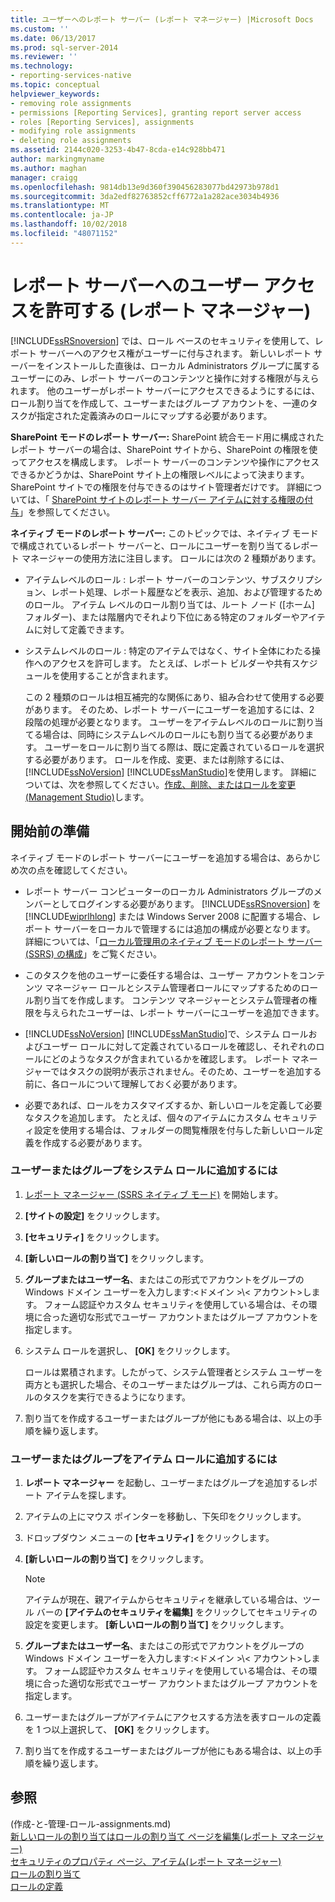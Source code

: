 ```yaml
---
title: ユーザーへのレポート サーバー (レポート マネージャー) |Microsoft Docs
ms.custom: ''
ms.date: 06/13/2017
ms.prod: sql-server-2014
ms.reviewer: ''
ms.technology:
- reporting-services-native
ms.topic: conceptual
helpviewer_keywords:
- removing role assignments
- permissions [Reporting Services], granting report server access
- roles [Reporting Services], assignments
- modifying role assignments
- deleting role assignments
ms.assetid: 2144c020-3253-4b47-8cda-e14c928bb471
author: markingmyname
ms.author: maghan
manager: craigg
ms.openlocfilehash: 9814db13e9d360f390456283077bd42973b978d1
ms.sourcegitcommit: 3da2edf82763852cff6772a1a282ace3034b4936
ms.translationtype: MT
ms.contentlocale: ja-JP
ms.lasthandoff: 10/02/2018
ms.locfileid: "48071152"
---
```

# <a name="grant-user-access-to-a-report-server-report-manager"></a>レポート サーバーへのユーザー アクセスを許可する (レポート マネージャー)
  [!INCLUDE[ssRSnoversion](../../includes/ssrsnoversion-md.md)] では、ロール ベースのセキュリティを使用して、レポート サーバーへのアクセス権がユーザーに付与されます。 新しいレポート サーバーをインストールした直後は、ローカル Administrators グループに属するユーザーにのみ、レポート サーバーのコンテンツと操作に対する権限が与えられます。 他のユーザーがレポート サーバーにアクセスできるようにするには、ロール割り当てを作成して、ユーザーまたはグループ アカウントを、一連のタスクが指定された定義済みのロールにマップする必要があります。  
  
 **SharePoint モードのレポート サーバー:** SharePoint 統合モード用に構成されたレポート サーバーの場合は、SharePoint サイトから、SharePoint の権限を使ってアクセスを構成します。 レポート サーバーのコンテンツや操作にアクセスできるかどうかは、SharePoint サイト上の権限レベルによって決まります。 SharePoint サイトでの権限を付与できるのはサイト管理者だけです。 詳細については、「 [SharePoint サイトのレポート サーバー アイテムに対する権限の付与](granting-permissions-on-report-server-items-on-a-sharepoint-site.md)」を参照してください。  
  
 **ネイティブ モードのレポート サーバー:** このトピックでは、ネイティブ モードで構成されているレポート サーバーと、ロールにユーザーを割り当てるレポート マネージャーの使用方法に注目します。 ロールには次の 2 種類があります。  
  
-   アイテムレベルのロール : レポート サーバーのコンテンツ、サブスクリプション、レポート処理、レポート履歴などを表示、追加、および管理するためのロール。 アイテム レベルのロール割り当ては、ルート ノード ([ホーム] フォルダー)、または階層内でそれより下位にある特定のフォルダーやアイテムに対して定義できます。  
  
-   システムレベルのロール : 特定のアイテムではなく、サイト全体にわたる操作へのアクセスを許可します。 たとえば、レポート ビルダーや共有スケジュールを使用することが含まれます。  
  
     この 2 種類のロールは相互補完的な関係にあり、組み合わせて使用する必要があります。 そのため、レポート サーバーにユーザーを追加するには、2 段階の処理が必要となります。 ユーザーをアイテムレベルのロールに割り当てる場合は、同時にシステムレベルのロールにも割り当てる必要があります。 ユーザーをロールに割り当てる際は、既に定義されているロールを選択する必要があります。 ロールを作成、変更、または削除するには、 [!INCLUDE[ssNoVersion](../../includes/ssnoversion-md.md)] [!INCLUDE[ssManStudio](../../includes/ssmanstudio-md.md)]を使用します。 詳細については、次を参照してください。[作成、削除、またはロールを変更&#40;Management Studio&#41;](role-definitions-create-delete-or-modify.md)します。  
  
## <a name="before-you-start"></a>開始前の準備  
 ネイティブ モードのレポート サーバーにユーザーを追加する場合は、あらかじめ次の点を確認してください。  
  
-   レポート サーバー コンピューターのローカル Administrators グループのメンバーとしてログインする必要があります。 [!INCLUDE[ssRSnoversion](../../includes/ssrsnoversion-md.md)] を [!INCLUDE[wiprlhlong](../../includes/wiprlhlong-md.md)] または Windows Server 2008 に配置する場合、レポート サーバーをローカルで管理するには追加の構成が必要となります。 詳細については、「[ローカル管理用のネイティブ モードのレポート サーバー &#40;SSRS&#41; の構成](../report-server/configure-a-native-mode-report-server-for-local-administration-ssrs.md)」をご覧ください。  
  
-   このタスクを他のユーザーに委任する場合は、ユーザー アカウントをコンテンツ マネージャー ロールとシステム管理者ロールにマップするためのロール割り当てを作成します。 コンテンツ マネージャーとシステム管理者の権限を与えられたユーザーは、レポート サーバーにユーザーを追加できます。  
  
-   [!INCLUDE[ssNoVersion](../../includes/ssnoversion-md.md)] [!INCLUDE[ssManStudio](../../includes/ssmanstudio-md.md)]で、システム ロールおよびユーザー ロールに対して定義されているロールを確認し、それぞれのロールにどのようなタスクが含まれているかを確認します。 レポート マネージャーではタスクの説明が表示されません。そのため、ユーザーを追加する前に、各ロールについて理解しておく必要があります。  
  
-   必要であれば、ロールをカスタマイズするか、新しいロールを定義して必要なタスクを追加します。 たとえば、個々のアイテムにカスタム セキュリティ設定を使用する場合は、フォルダーの閲覧権限を付与した新しいロール定義を作成する必要があります。  
  
### <a name="to-add-a-user-or-group-to-a-system-role"></a>ユーザーまたはグループをシステム ロールに追加するには  
  
1.  [レポート マネージャー &#40;SSRS ネイティブ モード&#41;](../report-manager-ssrs-native-mode.md) を開始します。  
  
2.  **[サイトの設定]** をクリックします。  
  
3.  **[セキュリティ]** をクリックします。  
  
4.  **[新しいロールの割り当て]** をクリックします。  
  
5.  **グループまたはユーザー名**、またはこの形式でアカウントをグループの Windows ドメイン ユーザーを入力します:\<ドメイン >\\< アカウント\>します。 フォーム認証やカスタム セキュリティを使用している場合は、その環境に合った適切な形式でユーザー アカウントまたはグループ アカウントを指定します。  
  
6.  システム ロールを選択し、 **[OK]** をクリックします。  
  
     ロールは累積されます。したがって、システム管理者とシステム ユーザーを両方とも選択した場合、そのユーザーまたはグループは、これら両方のロールのタスクを実行できるようになります。  
  
7.  割り当てを作成するユーザーまたはグループが他にもある場合は、以上の手順を繰り返します。  
  
### <a name="to-add-a-user-or-group-to-an-item-role"></a>ユーザーまたはグループをアイテム ロールに追加するには  
  
1.  **レポート マネージャー** を起動し、ユーザーまたはグループを追加するレポート アイテムを探します。  
  
2.  アイテムの上にマウス ポインターを移動し、下矢印をクリックします。  
  
3.  ドロップダウン メニューの **[セキュリティ]** をクリックします。  
  
4.  **[新しいロールの割り当て]** をクリックします。  
  
    > [!NOTE]  
    >  アイテムが現在、親アイテムからセキュリティを継承している場合は、ツール バーの **[アイテムのセキュリティを編集]** をクリックしてセキュリティの設定を変更します。 **[新しいロールの割り当て]** をクリックします。  
  
5.  **グループまたはユーザー名**、またはこの形式でアカウントをグループの Windows ドメイン ユーザーを入力します:\<ドメイン >\\< アカウント\>します。 フォーム認証やカスタム セキュリティを使用している場合は、その環境に合った適切な形式でユーザー アカウントまたはグループ アカウントを指定します。  
  
6.  ユーザーまたはグループがアイテムにアクセスする方法を表すロールの定義を 1 つ以上選択して、 **[OK]** をクリックします。  
  
7.  割り当てを作成するユーザーまたはグループが他にもある場合は、以上の手順を繰り返します。  
  
## <a name="see-also"></a>参照  
 (作成-と-管理-ロール-assignments.md)   
 [新しいロールの割り当てはロールの割り当て ページを編集&#40;レポート マネージャー&#41;](../new-role-assignment-edit-role-assignment-page-report-manager.md)   
 [セキュリティのプロパティ ページ、アイテム&#40;レポート マネージャー&#41;](../security-properties-page-items-report-manager.md)   
 [ロールの割り当て](role-assignments.md)   
 [ロールの定義](role-definitions.md)  
  
  
